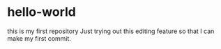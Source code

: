 # hello-world
this is my first repository
Just trying out this editing feature so that I can make my first commit.
